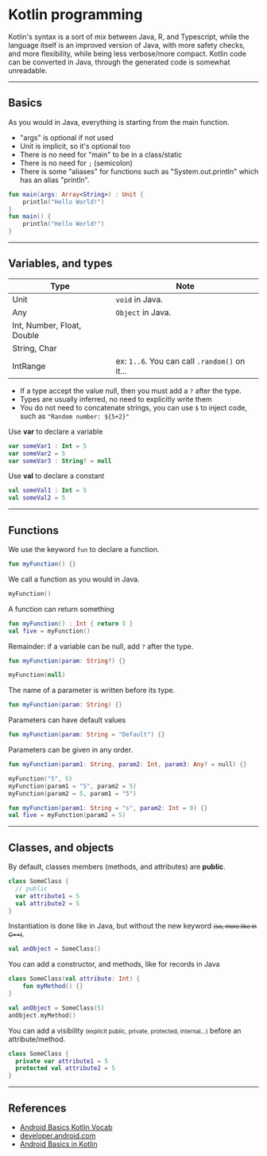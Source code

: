 # Kotlin programming

Kotlin's syntax is a sort of mix between Java, R, and Typescript, while the language itself is an improved version of Java, with more safety checks, and more flexibility, while being less verbose/more compact. Kotlin code can be converted in Java, through the generated code is somewhat unreadable.

<hr class="sr">

## Basics

<div class="row row-cols-md-2 mx-0"><div>

As you would in Java, everything is starting from the main function.

* "args" is optional if not used
* Unit is implicit, so it's optional too
* There is no need for "main" to be in a class/static
* There is no need for `;` (semicolon)
* There is some "aliases" for functions such as "System.out.println" which has an alias "println".
</div><div>

```kotlin
fun main(args: Array<String>) : Unit {
    println("Hello World!")
}
fun main() {
    println("Hello World!")
}
```
</div></div>


<hr class="sl">

## Variables, and types

<div class="row row-cols-md-2 mt-4"><div>

| Type                       | Note                                          |
|----------------------------|-----------------------------------------------|
| Unit                       | `void` in Java.                               |
| Any                        | `Object` in Java.                             |
| Int, Number, Float, Double |                                               |
| String, Char               |                                               |
| IntRange                   | ex: `1..6`. You can call `.random()` on it... |

* If a type accept the value null, then you must add a `?` after the type.
* Types are usually inferred, no need to explicitly write them
* You do not need to concatenate strings, you can use `$` to inject code, such as `"Random number: ${5+2}"`

</div><div>

Use **var** to declare a variable

```kotlin
var someVar1 : Int = 5
var someVar2 = 5
var someVar3 : String? = null
```

Use **val** to declare a constant

```kotlin
val someVal1 : Int = 5
val someVal2 = 5
```
</div></div>

<hr class="sr">

## Functions

<div class="row row-cols-md-2"><div>

We use the keyword `fun` to declare a function.

```kotlin
fun myFunction() {}
```

We call a function as you would in Java.

```kotlin
myFunction()
```

A function can return something

```kotlin
fun myFunction() : Int { return 5 }
val five = myFunction()
```

Remainder: if a variable can be null, add `?` after the type.

```kotlin
fun myFunction(param: String?) {}

myFunction(null)
```


</div><div>

The name of a parameter is written before its type.

```kotlin
fun myFunction(param: String) {}
```

Parameters can have default values

```kotlin
fun myFunction(param: String = "Default") {}
```

Parameters can be given in any order.

```kotlin
fun myFunction(param1: String, param2: Int, param3: Any? = null) {}

myFunction("5", 5)
myFunction(param1 = "5", param2 = 5)
myFunction(param2 = 5, param1 = "5")

fun myFunction(param1: String = "s", param2: Int = 0) {}
val five = myFunction(param2 = 5)
```
</div></div>

<hr class="sl">

## Classes, and objects

<div class="row row-cols-md-2 mx-0"><div>

By default, classes members (methods, and attributes) are **public**.

```kotlin
class SomeClass {
  // public
  var attribute1 = 5
  val attribute2 = 5
}
```

Instantiation is done like in Java, but without the new keyword <small><s>(so, more like in C++)</s></small>.

```kotlin
val anObject = SomeClass()
```
</div><div>

You can add a constructor, and methods, like for records in Java

```kotlin
class SomeClass(val attribute: Int) {
    fun myMethod() {}
}

val anObject = SomeClass(5)
anObject.myMethod()
```

You can add a visibility <small>(explicit public, private, protected, internal...)</small> before an attribute/method.

```kotlin
class SomeClass {
  private var attribute1 = 5
  protected val attribute2 = 5
}
```

</div></div>

<hr class="sr">

## References

* [Android Basics Kotlin Vocab](https://developer.android.com/courses/android-basics-kotlin/android-basics-kotlin-vocab)
* [developer.android.com](https://developer.android.com/guide)
* [Android Basics in Kotlin](https://developer.android.com/courses/android-basics-kotlin/course)